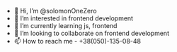 - 👋 Hi, I’m @solomonOneZero
- 👀 I’m interested in frontend development
- 🌱 I’m currently learning js, frontend
- 💞️ I’m looking to collaborate on frontend development
- 📫 How to reach me - +38(050)-135-08-48

<!---
solomonOneZero/solomonOneZero is a ✨ special ✨ repository because its `README.md` (this file) appears on your GitHub profile.
You can click the Preview link to take a look at your changes.
--->
